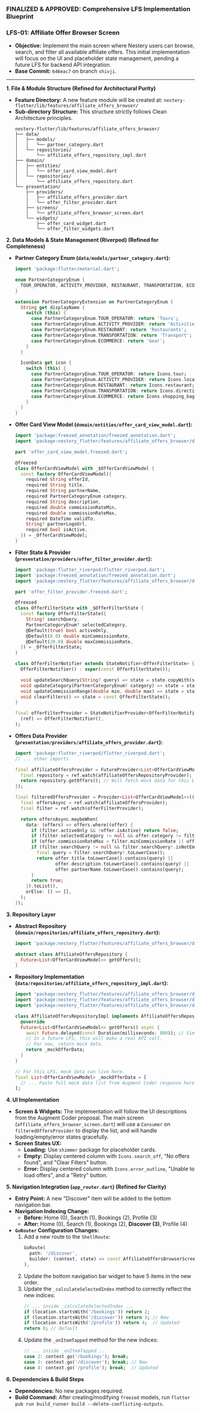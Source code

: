 ### **FINALIZED & APPROVED: Comprehensive LFS Implementation Blueprint**
### **LFS-01: Affiliate Offer Browser Screen**

*   **Objective:** Implement the main screen where Nestery users can browse, search, and filter all available affiliate offers. This initial implementation will focus on the UI and placeholder state management, pending a future LFS for backend API integration.
*   **Base Commit:** `646eac7` on branch `shivji`.

---

**1. File & Module Structure (Refined for Architectural Purity)**

*   **Feature Directory:** A new feature module will be created at:
    `nestery-flutter/lib/features/affiliate_offers_browser/`
*   **Sub-directory Structure:** This structure strictly follows Clean Architecture principles.
    ```
    nestery-flutter/lib/features/affiliate_offers_browser/
    ├── data/
    │   ├── models/
    │   │   └── partner_category.dart
    │   └── repositories/
    │       └── affiliate_offers_repository_impl.dart
    ├── domain/
    │   ├── entities/
    │   │   └── offer_card_view_model.dart
    │   └── repositories/
    │       └── affiliate_offers_repository.dart
    └── presentation/
        ├── providers/
        │   ├── affiliate_offers_provider.dart
        │   └── offer_filter_provider.dart
        ├── screens/
        │   └── affiliate_offers_browser_screen.dart
        └── widgets/
            ├── offer_card_widget.dart
            └── offer_filter_widgets.dart
    ```

**2. Data Models & State Management (Riverpod) (Refined for Completeness)**

*   **Partner Category Enum (`data/models/partner_category.dart`):**
    ```dart
    import 'package:flutter/material.dart';

    enum PartnerCategoryEnum {
      TOUR_OPERATOR, ACTIVITY_PROVIDER, RESTAURANT, TRANSPORTATION, ECOMMERCE,
    }

    extension PartnerCategoryExtension on PartnerCategoryEnum {
      String get displayName {
        switch (this) {
          case PartnerCategoryEnum.TOUR_OPERATOR: return 'Tours';
          case PartnerCategoryEnum.ACTIVITY_PROVIDER: return 'Activities';
          case PartnerCategoryEnum.RESTAURANT: return 'Restaurants';
          case PartnerCategoryEnum.TRANSPORTATION: return 'Transport';
          case PartnerCategoryEnum.ECOMMERCE: return 'Gear';
        }
      }

      IconData get icon {
        switch (this) {
          case PartnerCategoryEnum.TOUR_OPERATOR: return Icons.tour;
          case PartnerCategoryEnum.ACTIVITY_PROVIDER: return Icons.local_activity;
          case PartnerCategoryEnum.RESTAURANT: return Icons.restaurant;
          case PartnerCategoryEnum.TRANSPORTATION: return Icons.directions_car;
          case PartnerCategoryEnum.ECOMMERCE: return Icons.shopping_bag;
        }
      }
    }
    ```
*   **Offer Card View Model (`domain/entities/offer_card_view_model.dart`):**
    ```dart
    import 'package:freezed_annotation/freezed_annotation.dart';
    import 'package:nestery_flutter/features/affiliate_offers_browser/data/models/partner_category.dart';

    part 'offer_card_view_model.freezed.dart';

    @freezed
    class OfferCardViewModel with _$OfferCardViewModel {
      const factory OfferCardViewModel({
        required String offerId,
        required String title,
        required String partnerName,
        required PartnerCategoryEnum category,
        required String description,
        required double commissionRateMin,
        required double commissionRateMax,
        required DateTime validTo,
        String? partnerLogoUrl,
        required bool isActive,
      }) = _OfferCardViewModel;
    }
    ```
*   **Filter State & Provider (`presentation/providers/offer_filter_provider.dart`):**
    ```dart
    import 'package:flutter_riverpod/flutter_riverpod.dart';
    import 'package:freezed_annotation/freezed_annotation.dart';
    import 'package:nestery_flutter/features/affiliate_offers_browser/data/models/partner_category.dart';

    part 'offer_filter_provider.freezed.dart';

    @freezed
    class OfferFilterState with _$OfferFilterState {
      const factory OfferFilterState({
        String? searchQuery,
        PartnerCategoryEnum? selectedCategory,
        @Default(true) bool activeOnly,
        @Default(8.0) double minCommissionRate,
        @Default(20.0) double maxCommissionRate,
      }) = _OfferFilterState;
    }

    class OfferFilterNotifier extends StateNotifier<OfferFilterState> {
      OfferFilterNotifier() : super(const OfferFilterState());

      void updateSearchQuery(String? query) => state = state.copyWith(searchQuery: query);
      void updateCategory(PartnerCategoryEnum? category) => state = state.copyWith(selectedCategory: category);
      void updateCommissionRange(double min, double max) => state = state.copyWith(minCommissionRate: min, maxCommissionRate: max);
      void clearFilters() => state = const OfferFilterState();
    }

    final offerFilterProvider = StateNotifierProvider<OfferFilterNotifier, OfferFilterState>(
      (ref) => OfferFilterNotifier(),
    );
    ```
*   **Offers Data Provider (`presentation/providers/affiliate_offers_provider.dart`):**
    ```dart
    import 'package:flutter_riverpod/flutter_riverpod.dart';
    // ... other imports

    final affiliateOffersProvider = FutureProvider<List<OfferCardViewModel>>((ref) async {
      final repository = ref.watch(affiliateOffersRepositoryProvider);
      return repository.getOffers(); // Will fetch mock data for this LFS
    });

    final filteredOffersProvider = Provider<List<OfferCardViewModel>>((ref) {
      final offersAsync = ref.watch(affiliateOffersProvider);
      final filter = ref.watch(offerFilterProvider);

      return offersAsync.maybeWhen(
        data: (offers) => offers.where((offer) {
          if (filter.activeOnly && !offer.isActive) return false;
          if (filter.selectedCategory != null && offer.category != filter.selectedCategory) return false;
          if (offer.commissionRateMax < filter.minCommissionRate || offer.commissionRateMin > filter.maxCommissionRate) return false;
          if (filter.searchQuery != null && filter.searchQuery!.isNotEmpty) {
            final query = filter.searchQuery!.toLowerCase();
            return offer.title.toLowerCase().contains(query) ||
                   offer.description.toLowerCase().contains(query) ||
                   offer.partnerName.toLowerCase().contains(query);
          }
          return true;
        }).toList(),
        orElse: () => [],
      );
    });
    ```

**3. Repository Layer**

*   **Abstract Repository (`domain/repositories/affiliate_offers_repository.dart`):**
    ```dart
    import 'package:nestery_flutter/features/affiliate_offers_browser/domain/entities/offer_card_view_model.dart';

    abstract class AffiliateOffersRepository {
      Future<List<OfferCardViewModel>> getOffers();
    }
    ```
*   **Repository Implementation (`data/repositories/affiliate_offers_repository_impl.dart`):**
    ```dart
    import 'package:nestery_flutter/features/affiliate_offers_browser/data/models/partner_category.dart';
    import 'package:nestery_flutter/features/affiliate_offers_browser/domain/entities/offer_card_view_model.dart';
    import 'package:nestery_flutter/features/affiliate_offers_browser/domain/repositories/affiliate_offers_repository.dart';

    class AffiliateOffersRepositoryImpl implements AffiliateOffersRepository {
      @override
      Future<List<OfferCardViewModel>> getOffers() async {
        await Future.delayed(const Duration(milliseconds: 800)); // Simulate network
        // In a future LFS, this will make a real API call.
        // For now, return mock data.
        return _mockOfferData;
      }
    }
    
    // For this LFS, mock data can live here.
    final List<OfferCardViewModel> _mockOfferData = [
      // ... Paste full mock data list from Augment Coder response here ...
    ];
    ```

**4. UI Implementation**

*   **Screen & Widgets:** The implementation will follow the UI descriptions from the Augment Coder proposal. The main screen (`affiliate_offers_browser_screen.dart`) will use a `Consumer` on `filteredOffersProvider` to display the list, and will handle loading/empty/error states gracefully.
*   **Screen States UX:**
    *   **Loading:** Use `shimmer` package for placeholder cards.
    *   **Empty:** Display centered column with `Icons.search_off`, "No offers found", and "Clear Filters" button.
    *   **Error:** Display centered column with `Icons.error_outline`, "Unable to load offers", and a "Retry" button.

**5. Navigation Integration (`app_router.dart`) (Refined for Clarity)**

*   **Entry Point:** A new "Discover" item will be added to the bottom navigation bar.
*   **Navigation Indexing Change:**
    *   **Before:** Home (0), Search (1), Bookings (2), Profile (3)
    *   **After:** Home (0), Search (1), Bookings (2), **Discover (3)**, Profile (4)
*   **`GoRouter` Configuration Changes:**
    1.  Add a new route to the `ShellRoute`:
        ```dart
        GoRoute(
          path: '/discover',
          builder: (context, state) => const AffiliateOffersBrowserScreen(),
        ),
        ```
    2.  Update the bottom navigation bar widget to have 5 items in the new order.
    3.  Update the `_calculateSelectedIndex` method to correctly reflect the new indices:
        ```dart
        // ... inside _calculateSelectedIndex ...
        if (location.startsWith('/bookings')) return 2;
        if (location.startsWith('/discover')) return 3; // New
        if (location.startsWith('/profile')) return 4;  // Updated
        return 0; // Default
        ```
    4.  Update the `_onItemTapped` method for the new indices:
        ```dart
        // ... inside _onItemTapped ...
        case 2: context.go('/bookings'); break;
        case 3: context.go('/discover'); break; // New
        case 4: context.go('/profile'); break;  // Updated
        ```

**6. Dependencies & Build Steps**

*   **Dependencies:** No new packages required.
*   **Build Command:** After creating/modifying `freezed` models, run `flutter pub run build_runner build --delete-conflicting-outputs`.